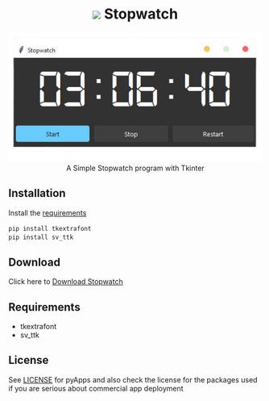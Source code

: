 
<h1 align='center'> <img width=32 src='https://www.shareicon.net/data/2016/05/26/771240_time_512x512.png'> Stopwatch</h1>
<p align='center'>
    <img src='https://github.com/besnoi/pyApps/blob/main/_img/stopwatch.png'><br>
    A Simple Stopwatch program with Tkinter
</p>

## Installation

Install the [requirements](#requirements)
```bash
pip install tkextrafont
pip install sv_ttk
```

## Download

Click here to [Download Stopwatch](https://downgit.github.io/#/home?url=https://github.com/besnoi/pyapps/tree/master/src/Stopwatch)

## Requirements
- tkextrafont
- sv_ttk

## License

See [LICENSE](https://github.com/besnoi/pyApps/blob/main/LICENSE) for pyApps and also check the license for the packages used if you are serious about commercial app deployment
